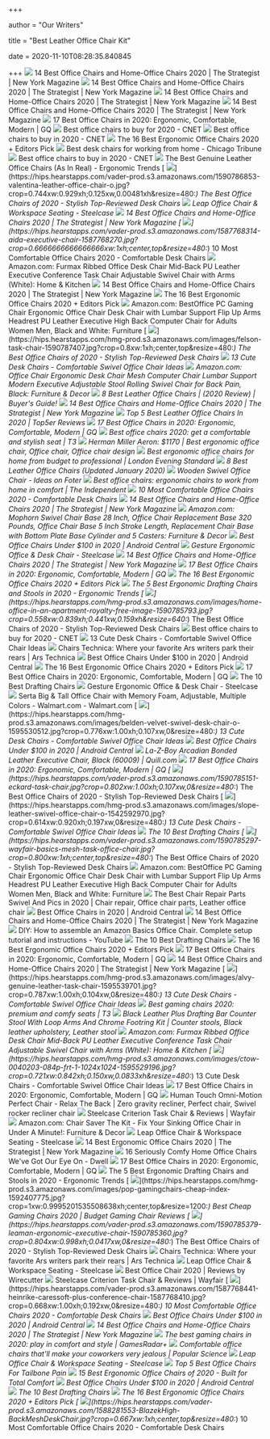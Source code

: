 +++
        
author = "Our Writers"
        
title = "Best Leather Office Chair Kit"
        
date = 2020-11-10T08:28:35.840845
        
+++
[ ![](https://pyxis.nymag.com/v1/imgs/fdc/3a6/86a7075e3525ef1c07994401e3cd530a78-amazon-basics-exec-chair.rsquare.w600.jpg)](https://pyxis.nymag.com/v1/imgs/fdc/3a6/86a7075e3525ef1c07994401e3cd530a78-amazon-basics-exec-chair.rsquare.w600.jpg) 14 Best Office Chairs and Home-Office Chairs 2020 | The Strategist | New  York Magazine
[ ![](https://pyxis.nymag.com/v1/imgs/154/4b0/5c27022840e2dbf6dfd9249b0e5470c626-essentials-high-back-executive-chair.rsquare.w600.jpg)](https://pyxis.nymag.com/v1/imgs/154/4b0/5c27022840e2dbf6dfd9249b0e5470c626-essentials-high-back-executive-chair.rsquare.w600.jpg) 14 Best Office Chairs and Home-Office Chairs 2020 | The Strategist | New  York Magazine
[ ![](https://pyxis.nymag.com/v1/imgs/cbd/135/adb10eebc69b390584f45a2089d308e8c7.rdeep-vertical.w245.jpg)](https://pyxis.nymag.com/v1/imgs/cbd/135/adb10eebc69b390584f45a2089d308e8c7.rdeep-vertical.w245.jpg) 14 Best Office Chairs and Home-Office Chairs 2020 | The Strategist | New  York Magazine
[ ![](https://pyxis.nymag.com/v1/imgs/9ef/e24/3ea630b67ff590706279f3badb63e7713f.rdeep-vertical.w245.jpg)](https://pyxis.nymag.com/v1/imgs/9ef/e24/3ea630b67ff590706279f3badb63e7713f.rdeep-vertical.w245.jpg) 14 Best Office Chairs and Home-Office Chairs 2020 | The Strategist | New  York Magazine
[ ![](https://media.gq.com/photos/5f12159f97f256cb0f19314c/master/pass/chairs-v4.jpg)](https://media.gq.com/photos/5f12159f97f256cb0f19314c/master/pass/chairs-v4.jpg) 17 Best Office Chairs in 2020: Ergonomic, Comfortable, Modern | GQ
[ ![](https://cnet1.cbsistatic.com/img/VDrVBm6BI9fAEbMmNQ0Z_HJIJhA=/940x528/2020/08/03/df093be5-1498-4cc6-9f63-977e360d6028/amazonbasics.jpg)](https://cnet1.cbsistatic.com/img/VDrVBm6BI9fAEbMmNQ0Z_HJIJhA=/940x528/2020/08/03/df093be5-1498-4cc6-9f63-977e360d6028/amazonbasics.jpg) Best office chairs to buy for 2020 - CNET
[ ![](https://cnet2.cbsistatic.com/img/GRo-GylewM5N39e16q82prn8Gog=/940x528/2020/08/03/92e8293d-d387-4aa5-9494-f9f4038830ab/hbada.jpg)](https://cnet2.cbsistatic.com/img/GRo-GylewM5N39e16q82prn8Gog=/940x528/2020/08/03/92e8293d-d387-4aa5-9494-f9f4038830ab/hbada.jpg) Best office chairs to buy in 2020 - CNET
[ ![](https://www.omnicoreagency.com/wp-content/uploads/2020/01/GM-Seating-Ergolux-Genuine-Leather-Executive-Hi-Swivel-Chair-List.jpg)](https://www.omnicoreagency.com/wp-content/uploads/2020/01/GM-Seating-Ergolux-Genuine-Leather-Executive-Hi-Swivel-Chair-List.jpg) The 16 Best Ergonomic Office Chairs 2020 + Editors Pick
[ ![](https://www.chicagotribune.com/resizer/38eTKGYgdG1IWVMMSjjoc3r_OPc=/1200x0/top/arc-anglerfish-arc2-prod-tronc.s3.amazonaws.com/public/H745AOXIVFHCFEYJKZH2TJL23Q.jpg)](https://www.chicagotribune.com/resizer/38eTKGYgdG1IWVMMSjjoc3r_OPc=/1200x0/top/arc-anglerfish-arc2-prod-tronc.s3.amazonaws.com/public/H745AOXIVFHCFEYJKZH2TJL23Q.jpg) Best desk chairs for working from home - Chicago Tribune
[ ![](https://cnet2.cbsistatic.com/img/AKYSLXlg2jUlss0GNoSHx3KksUQ=/940x528/2020/08/03/598f46b1-6657-41a8-b15f-a447b24856c0/herman-miller.jpg)](https://cnet2.cbsistatic.com/img/AKYSLXlg2jUlss0GNoSHx3KksUQ=/940x528/2020/08/03/598f46b1-6657-41a8-b15f-a447b24856c0/herman-miller.jpg) Best office chairs to buy in 2020 - CNET
[ ![](http://ergonomictrends.com/wp-content/uploads/2020/04/best-genuine-leather-office-chairs.jpg)](http://ergonomictrends.com/wp-content/uploads/2020/04/best-genuine-leather-office-chairs.jpg) The Best Genuine Leather Office Chairs (As In Real) - Ergonomic Trends
[ ![](https://hips.hearstapps.com/vader-prod.s3.amazonaws.com/1590786853-valentina-leather-office-chair-o.jpg?crop=0.744xw:0.929xh;0.125xw,0.00481xh&resize=480:*)](https://hips.hearstapps.com/vader-prod.s3.amazonaws.com/1590786853-valentina-leather-office-chair-o.jpg?crop=0.744xw:0.929xh;0.125xw,0.00481xh&resize=480:*) The Best Office Chairs of 2020 - Stylish Top-Reviewed Desk Chairs
[ ![](https://steelcase-res.cloudinary.com/image/upload/c_fill,dpr_auto,q_70,h_656,w_1166/v1590007512/www.steelcase.com/2020/05/20/20-0140282.jpg)](https://steelcase-res.cloudinary.com/image/upload/c_fill,dpr_auto,q_70,h_656,w_1166/v1590007512/www.steelcase.com/2020/05/20/20-0140282.jpg) Leap Office Chair & Workspace Seating - Steelcase
[ ![](https://pyxis.nymag.com/v1/imgs/742/d01/1fcb82626ad99af52e83ff3361fff50c73-sadie-big-and-tall-office-computer-chair.rsquare.w600.jpg)](https://pyxis.nymag.com/v1/imgs/742/d01/1fcb82626ad99af52e83ff3361fff50c73-sadie-big-and-tall-office-computer-chair.rsquare.w600.jpg) 14 Best Office Chairs and Home-Office Chairs 2020 | The Strategist | New  York Magazine
[ ![](https://hips.hearstapps.com/vader-prod.s3.amazonaws.com/1587768314-aida-executive-chair-1587768270.jpg?crop=0.6666666666666666xw:1xh;center,top&resize=480:*)](https://hips.hearstapps.com/vader-prod.s3.amazonaws.com/1587768314-aida-executive-chair-1587768270.jpg?crop=0.6666666666666666xw:1xh;center,top&resize=480:*) 10 Most Comfortable Office Chairs 2020 - Comfortable Desk Chairs
[ ![](https://images-na.ssl-images-amazon.com/images/I/51N6Xc0Tk7L._AC_SX679_.jpg)](https://images-na.ssl-images-amazon.com/images/I/51N6Xc0Tk7L._AC_SX679_.jpg) Amazon.com: Furmax Ribbed Office Desk Chair Mid-Back PU Leather Executive  Conference Task Chair Adjustable Swivel Chair with Arms (White): Home &  Kitchen
[ ![](https://pyxis.nymag.com/v1/imgs/61a/801/c0310140bb4b4ded27a02d48d2ecc677ef.rdeep-vertical.w245.jpg)](https://pyxis.nymag.com/v1/imgs/61a/801/c0310140bb4b4ded27a02d48d2ecc677ef.rdeep-vertical.w245.jpg) 14 Best Office Chairs and Home-Office Chairs 2020 | The Strategist | New  York Magazine
[ ![](https://www.omnicoreagency.com/wp-content/uploads/2020/01/Herman-Miller-Embody-Ergonomic-Office-Chair-List.jpg)](https://www.omnicoreagency.com/wp-content/uploads/2020/01/Herman-Miller-Embody-Ergonomic-Office-Chair-List.jpg) The 16 Best Ergonomic Office Chairs 2020 + Editors Pick
[ ![](https://m.media-amazon.com/images/I/51V5budxXHL._AC_SS350_.jpg)](https://m.media-amazon.com/images/I/51V5budxXHL._AC_SS350_.jpg) Amazon.com: BestOffice PC Gaming Chair Ergonomic Office Chair Desk Chair  with Lumbar Support Flip Up Arms Headrest PU Leather Executive High Back Computer  Chair for Adults Women Men, Black and White: Furniture
[ ![](https://hips.hearstapps.com/hmg-prod.s3.amazonaws.com/images/felson-task-chair-1590787407.jpg?crop=0.8xw:1xh;center,top&resize=480:*)](https://hips.hearstapps.com/hmg-prod.s3.amazonaws.com/images/felson-task-chair-1590787407.jpg?crop=0.8xw:1xh;center,top&resize=480:*) The Best Office Chairs of 2020 - Stylish Top-Reviewed Desk Chairs
[ ![](https://hips.hearstapps.com/hmg-prod.s3.amazonaws.com/images/officechairs-01-1595968516.jpg)](https://hips.hearstapps.com/hmg-prod.s3.amazonaws.com/images/officechairs-01-1595968516.jpg) 13 Cute Desk Chairs - Comfortable Swivel Office Chair Ideas
[ ![](https://images-na.ssl-images-amazon.com/images/I/61v2Wcz3VpL.__AC_SY300_QL70_ML2_.jpg)](https://images-na.ssl-images-amazon.com/images/I/61v2Wcz3VpL.__AC_SY300_QL70_ML2_.jpg) Amazon.com: Office Chair Ergonomic Desk Chair Mesh Computer Chair Lumbar  Support Modern Executive Adjustable Stool Rolling Swivel Chair for Back  Pain, Black: Furniture & Decor
[ ![](https://www.leaphomeward.com/wp-content/uploads/2019/11/Embody-Chair1-1024x1016.jpg)](https://www.leaphomeward.com/wp-content/uploads/2019/11/Embody-Chair1-1024x1016.jpg) 8 Best Leather Office Chairs | (2020 Review) | Buyer's Guide!
[ ![](https://pyxis.nymag.com/v1/imgs/f70/0dc/ef818830cfff15f517212eb5fb9f50f538-office-star-deluxe-vinyl-seat-and-mesh-b.rsquare.w600.jpg)](https://pyxis.nymag.com/v1/imgs/f70/0dc/ef818830cfff15f517212eb5fb9f50f538-office-star-deluxe-vinyl-seat-and-mesh-b.rsquare.w600.jpg) 14 Best Office Chairs and Home-Office Chairs 2020 | The Strategist | New  York Magazine
[ ![](https://top5er.com/wp-content/uploads/2017/09/serta-black-leather-office-chair-review.jpg)](https://top5er.com/wp-content/uploads/2017/09/serta-black-leather-office-chair-review.jpg) Top 5 Best Leather Office Chairs In 2020 | Top5er Reviews
[ ![](https://media.gq.com/photos/5f077b5509fa991b4f8a345f/master/w_2000,h_1333,c_limit/DesignWithinReach.jpg)](https://media.gq.com/photos/5f077b5509fa991b4f8a345f/master/w_2000,h_1333,c_limit/DesignWithinReach.jpg) 17 Best Office Chairs in 2020: Ergonomic, Comfortable, Modern | GQ
[ ![](https://cdn.mos.cms.futurecdn.net/9rXCdrBHCFMd2aXzFFi6XV-320-80.jpg)](https://cdn.mos.cms.futurecdn.net/9rXCdrBHCFMd2aXzFFi6XV-320-80.jpg) Best office chairs 2020: get a comfortable and stylish seat | T3
[ ![](https://i.pinimg.com/originals/f7/53/42/f7534233cb1e0c598a7a1f61d0a73ece.jpg)](https://i.pinimg.com/originals/f7/53/42/f7534233cb1e0c598a7a1f61d0a73ece.jpg) Herman Miller Aeron: $1170 | Best ergonomic office chair, Office chair, Office  chair design
[ ![](https://static.standard.co.uk/s3fs-public/thumbnails/image/2020/06/19/10/office-chairs.jpg)](https://static.standard.co.uk/s3fs-public/thumbnails/image/2020/06/19/10/office-chairs.jpg) Best ergonomic office chairs for home from budget to professional | London  Evening Standard
[ ![](https://chairsbuddy.com/wp-content/uploads/2018/10/Best-Leather-Office-Chair.jpg)](https://chairsbuddy.com/wp-content/uploads/2018/10/Best-Leather-Office-Chair.jpg) 8 Best Leather Office Chairs (Updated January 2020)
[ ![](https://foter.com/photos/206/wooden-swivel-office-chair.jpg?s=ts3)](https://foter.com/photos/206/wooden-swivel-office-chair.jpg?s=ts3) Wooden Swivel Office Chair - Ideas on Foter
[ ![](https://static.independent.co.uk/s3fs-public/thumbnails/image/2020/03/16/16/best-ergonomic-office-chairs-indybest.jpg)](https://static.independent.co.uk/s3fs-public/thumbnails/image/2020/03/16/16/best-ergonomic-office-chairs-indybest.jpg) Best office chairs: ergonomic chairs to work from home in comfort | The  Independent
[ ![](https://hips.hearstapps.com/hmg-prod.s3.amazonaws.com/images/empty-chair-in-home-study-royalty-free-image-1588279544.jpg)](https://hips.hearstapps.com/hmg-prod.s3.amazonaws.com/images/empty-chair-in-home-study-royalty-free-image-1588279544.jpg) 10 Most Comfortable Office Chairs 2020 - Comfortable Desk Chairs
[ ![](https://pyxis.nymag.com/v1/imgs/792/f64/1e520ffe663f911427a2b10a6a0f6eb585-amazonbasics-classic-mid-back-mesh-swive.rsquare.w600.jpg)](https://pyxis.nymag.com/v1/imgs/792/f64/1e520ffe663f911427a2b10a6a0f6eb585-amazonbasics-classic-mid-back-mesh-swive.rsquare.w600.jpg) 14 Best Office Chairs and Home-Office Chairs 2020 | The Strategist | New  York Magazine
[ ![](https://images-na.ssl-images-amazon.com/images/I/61l-aDir8xL._AC_SL1500_.jpg)](https://images-na.ssl-images-amazon.com/images/I/61l-aDir8xL._AC_SL1500_.jpg) Amazon.com: Mophorn Swivel Chair Base 28 Inch, Office Chair Replacement  Base 320 Pounds, Office Chair Base 5 Inch Stroke Length, Replacement Chair  Base with Bottom Plate Base Cylinder and 5 Casters: Furniture & Decor
[ ![](https://www.androidcentral.com/sites/androidcentral.com/files/styles/large/public/article_images/2020/07/amazon-basics-classic-leather-office-chair-lifestyle_0.jpg)](https://www.androidcentral.com/sites/androidcentral.com/files/styles/large/public/article_images/2020/07/amazon-basics-classic-leather-office-chair-lifestyle_0.jpg) Best Office Chairs Under $100 in 2020 | Android Central
[ ![](https://steelcase-res.cloudinary.com/image/upload/c_fill,dpr_auto,q_70,h_656,w_1166/v1590006833/www.steelcase.com/2020/05/20/20-0140277.jpg)](https://steelcase-res.cloudinary.com/image/upload/c_fill,dpr_auto,q_70,h_656,w_1166/v1590006833/www.steelcase.com/2020/05/20/20-0140277.jpg) Gesture Ergonomic Office & Desk Chair - Steelcase
[ ![](https://pyxis.nymag.com/v1/imgs/dca/0c5/df9e70c76d45b4f288137691f42c109207-03-180219.rsquare.w600.jpg)](https://pyxis.nymag.com/v1/imgs/dca/0c5/df9e70c76d45b4f288137691f42c109207-03-180219.rsquare.w600.jpg) 14 Best Office Chairs and Home-Office Chairs 2020 | The Strategist | New  York Magazine
[ ![](https://media.gq.com/photos/5ed14d604e139ea2f5352482/master/w_1280%2Cc_limit/Bodybilt-'Aircelli'-office-chair.jpg)](https://media.gq.com/photos/5ed14d604e139ea2f5352482/master/w_1280%2Cc_limit/Bodybilt-'Aircelli'-office-chair.jpg) 17 Best Office Chairs in 2020: Ergonomic, Comfortable, Modern | GQ
[ ![](https://i.ytimg.com/vi/7YVTS6Yj4Co/hqdefault.jpg)](https://i.ytimg.com/vi/7YVTS6Yj4Co/hqdefault.jpg) The 16 Best Ergonomic Office Chairs 2020 + Editors Pick
[ ![](http://ergonomictrends.com/wp-content/uploads/2018/05/best-drafting-chairs-stools-reviews.jpg)](http://ergonomictrends.com/wp-content/uploads/2018/05/best-drafting-chairs-stools-reviews.jpg) The 5 Best Ergonomic Drafting Chairs and Stools in 2020 - Ergonomic Trends
[ ![](https://hips.hearstapps.com/hmg-prod.s3.amazonaws.com/images/home-office-in-an-apartment-royalty-free-image-1590785793.jpg?crop=0.558xw:0.839xh;0.441xw,0.159xh&resize=640:*)](https://hips.hearstapps.com/hmg-prod.s3.amazonaws.com/images/home-office-in-an-apartment-royalty-free-image-1590785793.jpg?crop=0.558xw:0.839xh;0.441xw,0.159xh&resize=640:*) The Best Office Chairs of 2020 - Stylish Top-Reviewed Desk Chairs
[ ![](https://cnet3.cbsistatic.com/img/2eiOr7vuZz_GY0ZCERBREBJA28Y=/1200x675/2020/08/03/e3102fda-4531-4c29-8cd2-c03a53eed9a2/office-chairs.jpg)](https://cnet3.cbsistatic.com/img/2eiOr7vuZz_GY0ZCERBREBJA28Y=/1200x675/2020/08/03/e3102fda-4531-4c29-8cd2-c03a53eed9a2/office-chairs.jpg) Best office chairs to buy for 2020 - CNET
[ ![](https://hips.hearstapps.com/hmg-prod.s3.amazonaws.com/images/malibu-genuine-leather-task-chair-1595536101.jpg)](https://hips.hearstapps.com/hmg-prod.s3.amazonaws.com/images/malibu-genuine-leather-task-chair-1595536101.jpg) 13 Cute Desk Chairs - Comfortable Swivel Office Chair Ideas
[ ![](https://cdn.arstechnica.net/wp-content/uploads/2013/11/chair-brodkin.jpg)](https://cdn.arstechnica.net/wp-content/uploads/2013/11/chair-brodkin.jpg) Chairs Technica: Where your favorite Ars writers park their rears | Ars  Technica
[ ![](https://www.androidcentral.com/sites/androidcentral.com/files/styles/large/public/article_images/2020/03/amazon-basics-classic-leather-office-desk-chair.jpg)](https://www.androidcentral.com/sites/androidcentral.com/files/styles/large/public/article_images/2020/03/amazon-basics-classic-leather-office-desk-chair.jpg) Best Office Chairs Under $100 in 2020 | Android Central
[ ![](https://www.omnicoreagency.com/wp-content/uploads/2020/01/Serta-Mid-Back-Office-Chair-List.jpg)](https://www.omnicoreagency.com/wp-content/uploads/2020/01/Serta-Mid-Back-Office-Chair-List.jpg) The 16 Best Ergonomic Office Chairs 2020 + Editors Pick
[ ![](https://media.gq.com/photos/5ed14d6063407391e9bee249/master/w_2000,h_1333,c_limit/Bodybilt-'Sola'-LT-office-chair.jpg)](https://media.gq.com/photos/5ed14d6063407391e9bee249/master/w_2000,h_1333,c_limit/Bodybilt-'Sola'-LT-office-chair.jpg) 17 Best Office Chairs in 2020: Ergonomic, Comfortable, Modern | GQ
[ ![](https://images-na.ssl-images-amazon.com/images/I/41ip0OWQYPL.jpg)](https://images-na.ssl-images-amazon.com/images/I/41ip0OWQYPL.jpg) The 10 Best Drafting Chairs
[ ![](https://steelcase-res.cloudinary.com/image/upload/c_fill,dpr_auto,q_70,h_656,w_1166/v1590006825/www.steelcase.com/2020/05/20/20-0140276.jpg)](https://steelcase-res.cloudinary.com/image/upload/c_fill,dpr_auto,q_70,h_656,w_1166/v1590006825/www.steelcase.com/2020/05/20/20-0140276.jpg) Gesture Ergonomic Office & Desk Chair - Steelcase
[ ![](https://i5.walmartimages.com/asr/924eaa33-4456-4dae-96f6-9373ddd8c91f_1.ef95316cd9332dff77ede80bd7c0cfe8.jpeg)](https://i5.walmartimages.com/asr/924eaa33-4456-4dae-96f6-9373ddd8c91f_1.ef95316cd9332dff77ede80bd7c0cfe8.jpeg) Serta Big & Tall Office Chair with Memory Foam, Adjustable, Multiple Colors  - Walmart.com - Walmart.com
[ ![](https://hips.hearstapps.com/hmg-prod.s3.amazonaws.com/images/belden-velvet-swivel-desk-chair-o-1595530512.jpg?crop=0.776xw:1.00xh;0.107xw,0&resize=480:*)](https://hips.hearstapps.com/hmg-prod.s3.amazonaws.com/images/belden-velvet-swivel-desk-chair-o-1595530512.jpg?crop=0.776xw:1.00xh;0.107xw,0&resize=480:*) 13 Cute Desk Chairs - Comfortable Swivel Office Chair Ideas
[ ![](https://www.androidcentral.com/sites/androidcentral.com/files/article_images/2020/06/furmax-mid-back-office-task-chair.jpg)](https://www.androidcentral.com/sites/androidcentral.com/files/article_images/2020/06/furmax-mid-back-office-task-chair.jpg) Best Office Chairs Under $100 in 2020 | Android Central
[ ![](https://www.quill.com/is/image/Quill/sp67648334_s7?iv=RLYpN3&wid=1080&hei=1080&fit=fit,1)](https://www.quill.com/is/image/Quill/sp67648334_s7?iv=RLYpN3&wid=1080&hei=1080&fit=fit,1) La-Z-Boy Arcadian Bonded Leather Executive Chair, Black (60009) | Quill.com
[ ![](https://media.gq.com/photos/5ed14d6063407391e9bee24b/master/w_2000,h_1333,c_limit/Herman-Miller-'Sayl'-office-chair.jpg)](https://media.gq.com/photos/5ed14d6063407391e9bee24b/master/w_2000,h_1333,c_limit/Herman-Miller-'Sayl'-office-chair.jpg) 17 Best Office Chairs in 2020: Ergonomic, Comfortable, Modern | GQ
[ ![](https://hips.hearstapps.com/vader-prod.s3.amazonaws.com/1590785151-eckard-task-chair.jpg?crop=0.802xw:1.00xh;0.107xw,0&resize=480:*)](https://hips.hearstapps.com/vader-prod.s3.amazonaws.com/1590785151-eckard-task-chair.jpg?crop=0.802xw:1.00xh;0.107xw,0&resize=480:*) The Best Office Chairs of 2020 - Stylish Top-Reviewed Desk Chairs
[ ![](https://hips.hearstapps.com/hmg-prod.s3.amazonaws.com/images/slope-leather-swivel-office-chair-o-1542592970.jpg?crop=0.614xw:0.920xh;0.197xw,0&resize=480:*)](https://hips.hearstapps.com/hmg-prod.s3.amazonaws.com/images/slope-leather-swivel-office-chair-o-1542592970.jpg?crop=0.614xw:0.920xh;0.197xw,0&resize=480:*) 13 Cute Desk Chairs - Comfortable Swivel Office Chair Ideas
[ ![](https://images-na.ssl-images-amazon.com/images/I/41x-J-8JZTL.jpg)](https://images-na.ssl-images-amazon.com/images/I/41x-J-8JZTL.jpg) The 10 Best Drafting Chairs
[ ![](https://hips.hearstapps.com/vader-prod.s3.amazonaws.com/1590785297-wayfair-basics-mesh-task-office-chair.jpg?crop=0.800xw:1xh;center,top&resize=480:*)](https://hips.hearstapps.com/vader-prod.s3.amazonaws.com/1590785297-wayfair-basics-mesh-task-office-chair.jpg?crop=0.800xw:1xh;center,top&resize=480:*) The Best Office Chairs of 2020 - Stylish Top-Reviewed Desk Chairs
[ ![](https://m.media-amazon.com/images/I/61HEqHMkRhL._AC_SS350_.jpg)](https://m.media-amazon.com/images/I/61HEqHMkRhL._AC_SS350_.jpg) Amazon.com: BestOffice PC Gaming Chair Ergonomic Office Chair Desk Chair  with Lumbar Support Flip Up Arms Headrest PU Leather Executive High Back Computer  Chair for Adults Women Men, Black and White: Furniture
[ ![](https://i.pinimg.com/originals/57/e8/de/57e8de3c5b909d46ff9396d306c2a023.png)](https://i.pinimg.com/originals/57/e8/de/57e8de3c5b909d46ff9396d306c2a023.png) The Best Chair Repair Parts Swivel And Pics in 2020 | Chair repair, Office  chair parts, Leather office chair
[ ![](https://www.androidcentral.com/sites/androidcentral.com/files/styles/large/public/article_images/2020/06/amazonbasics-high-back-leather-executive-chair-lifestyle.jpg)](https://www.androidcentral.com/sites/androidcentral.com/files/styles/large/public/article_images/2020/06/amazonbasics-high-back-leather-executive-chair-lifestyle.jpg) Best Office Chairs in 2020 | Android Central
[ ![](https://pyxis.nymag.com/v1/imgs/9c2/9bf/436a954ba3169c4f4f501fc9279e51f170-hon-valutask-low-back-task-chair.rsquare.w600.jpg)](https://pyxis.nymag.com/v1/imgs/9c2/9bf/436a954ba3169c4f4f501fc9279e51f170-hon-valutask-low-back-task-chair.rsquare.w600.jpg) 14 Best Office Chairs and Home-Office Chairs 2020 | The Strategist | New  York Magazine
[ ![](https://i.ytimg.com/vi/F5-F0GmoElA/maxresdefault.jpg)](https://i.ytimg.com/vi/F5-F0GmoElA/maxresdefault.jpg)  DIY: How to assemble an Amazon Basics Office Chair. Complete setup  tutorial and instructions - YouTube
[ ![](https://images-na.ssl-images-amazon.com/images/I/414gFqmRcNL.jpg)](https://images-na.ssl-images-amazon.com/images/I/414gFqmRcNL.jpg) The 10 Best Drafting Chairs
[ ![](https://www.omnicoreagency.com/wp-content/uploads/2020/01/The-Walker-Adjustable-Office-Chair-List.jpg)](https://www.omnicoreagency.com/wp-content/uploads/2020/01/The-Walker-Adjustable-Office-Chair-List.jpg) The 16 Best Ergonomic Office Chairs 2020 + Editors Pick
[ ![](https://media.gq.com/photos/5e7a377a75e4360009628c24/master/w_1280%2Cc_limit/Steelcase-'Leap'-chair.jpg)](https://media.gq.com/photos/5e7a377a75e4360009628c24/master/w_1280%2Cc_limit/Steelcase-'Leap'-chair.jpg) 17 Best Office Chairs in 2020: Ergonomic, Comfortable, Modern | GQ
[ ![](https://pyxis.nymag.com/v1/imgs/335/91f/96a2d90f499f371fd13cbf92664e31df5a-Molly-Insecure-at-desk.jpg)](https://pyxis.nymag.com/v1/imgs/335/91f/96a2d90f499f371fd13cbf92664e31df5a-Molly-Insecure-at-desk.jpg) 14 Best Office Chairs and Home-Office Chairs 2020 | The Strategist | New  York Magazine
[ ![](https://hips.hearstapps.com/hmg-prod.s3.amazonaws.com/images/alvy-genuine-leather-task-chair-1595539701.jpg?crop=0.787xw:1.00xh;0.104xw,0&resize=480:*)](https://hips.hearstapps.com/hmg-prod.s3.amazonaws.com/images/alvy-genuine-leather-task-chair-1595539701.jpg?crop=0.787xw:1.00xh;0.104xw,0&resize=480:*) 13 Cute Desk Chairs - Comfortable Swivel Office Chair Ideas
[ ![](https://cdn.mos.cms.futurecdn.net/G74TKEpYcbaNoKnmjbJfPD.jpg)](https://cdn.mos.cms.futurecdn.net/G74TKEpYcbaNoKnmjbJfPD.jpg) Best gaming chairs 2020: premium and comfy seats | T3
[ ![](https://i.pinimg.com/474x/23/40/dd/2340dd5b242e2b7e34b152dc638d4de5.jpg)](https://i.pinimg.com/474x/23/40/dd/2340dd5b242e2b7e34b152dc638d4de5.jpg) Black Leather Plus Drafting Bar Counter Stool With Loop Arms And Chrome  Footring Kit | Counter stools, Black leather upholstery, Leather stool
[ ![](https://m.media-amazon.com/images/I/61RPExZUgrL._AC_SS350_.jpg)](https://m.media-amazon.com/images/I/61RPExZUgrL._AC_SS350_.jpg) Amazon.com: Furmax Ribbed Office Desk Chair Mid-Back PU Leather Executive  Conference Task Chair Adjustable Swivel Chair with Arms (White): Home &  Kitchen
[ ![](https://hips.hearstapps.com/hmg-prod.s3.amazonaws.com/images/ctow-0040203-084p-frt-1-1024x1024-1595529196.jpg?crop=0.721xw:0.842xh;0.150xw,0.0833xh&resize=480:*)](https://hips.hearstapps.com/hmg-prod.s3.amazonaws.com/images/ctow-0040203-084p-frt-1-1024x1024-1595529196.jpg?crop=0.721xw:0.842xh;0.150xw,0.0833xh&resize=480:*) 13 Cute Desk Chairs - Comfortable Swivel Office Chair Ideas
[ ![](https://media.gq.com/photos/5f077b5565cf297a16a8401f/master/w_1280%2Cc_limit/Amazon-Chair.jpg)](https://media.gq.com/photos/5f077b5565cf297a16a8401f/master/w_1280%2Cc_limit/Amazon-Chair.jpg) 17 Best Office Chairs in 2020: Ergonomic, Comfortable, Modern | GQ
[ ![](https://i.pinimg.com/736x/df/f0/8e/dff08e3488cf965d43cd673b1c0477f3.jpg)](https://i.pinimg.com/736x/df/f0/8e/dff08e3488cf965d43cd673b1c0477f3.jpg) Human Touch Omni-Motion Perfect Chair - Relax The Back | Zero gravity  recliner, Perfect chair, Swivel rocker recliner chair
[ ![](https://secure.img1-fg.wfcdn.com/im/27424545/resize-h800-w800%5Ecompr-r85/9283/9283208/Criterion+Task+Chair.jpg)](https://secure.img1-fg.wfcdn.com/im/27424545/resize-h800-w800%5Ecompr-r85/9283/9283208/Criterion+Task+Chair.jpg) Steelcase Criterion Task Chair & Reviews | Wayfair
[ ![](https://images-na.ssl-images-amazon.com/images/I/518Xxp21F3L._AC_.jpg)](https://images-na.ssl-images-amazon.com/images/I/518Xxp21F3L._AC_.jpg) Amazon.com: Chair Saver The Kit - Fix Your Sinking Office Chair in Under A  Minute!: Furniture & Decor
[ ![](https://steelcase-res.cloudinary.com/image/upload/c_fill,dpr_auto,q_70,h_656,w_1166/v1590007504/www.steelcase.com/2020/05/20/20-0140279.jpg)](https://steelcase-res.cloudinary.com/image/upload/c_fill,dpr_auto,q_70,h_656,w_1166/v1590007504/www.steelcase.com/2020/05/20/20-0140279.jpg) Leap Office Chair & Workspace Seating - Steelcase
[ ![](https://pyxis.nymag.com/v1/imgs/c53/d8a/534ec22ae12afb42834a3cd7f87090e4b9-modway-01-.rdeep-vertical.w245.jpg)](https://pyxis.nymag.com/v1/imgs/c53/d8a/534ec22ae12afb42834a3cd7f87090e4b9-modway-01-.rdeep-vertical.w245.jpg) 14 Best Ergonomic Office Chairs 2020 | The Strategist | New York Magazine
[ ![](https://images.dwell.com/photos/6063391372700811264/6709158858932588544/large.jpg)](https://images.dwell.com/photos/6063391372700811264/6709158858932588544/large.jpg) 16 Seriously Comfy Home Office Chairs We've Got Our Eye On - Dwell
[ ![](https://media.gq.com/photos/5ed14d619410973ce6899fb3/master/w_1280%2Cc_limit/Staples-'Carder'-office-chair.jpg)](https://media.gq.com/photos/5ed14d619410973ce6899fb3/master/w_1280%2Cc_limit/Staples-'Carder'-office-chair.jpg) 17 Best Office Chairs in 2020: Ergonomic, Comfortable, Modern | GQ
[ ![](http://ergonomictrends.com/wp-content/uploads/2018/05/HON-Volt-Leather-Office-Stool-review.jpg)](http://ergonomictrends.com/wp-content/uploads/2018/05/HON-Volt-Leather-Office-Stool-review.jpg) The 5 Best Ergonomic Drafting Chairs and Stools in 2020 - Ergonomic Trends
[ ![](https://hips.hearstapps.com/hmg-prod.s3.amazonaws.com/images/pop-gamingchairs-cheap-index-1592407775.jpg?crop=1xw:0.9995201535508638xh;center,top&resize=1200:*)](https://hips.hearstapps.com/hmg-prod.s3.amazonaws.com/images/pop-gamingchairs-cheap-index-1592407775.jpg?crop=1xw:0.9995201535508638xh;center,top&resize=1200:*) Best Cheap Gaming Chairs 2020 | Budget Gaming Chair Reviews
[ ![](https://hips.hearstapps.com/vader-prod.s3.amazonaws.com/1590785379-leaman-ergonomic-executive-chair-1590785360.jpg?crop=0.804xw:0.998xh;0.0417xw,0&resize=480:*)](https://hips.hearstapps.com/vader-prod.s3.amazonaws.com/1590785379-leaman-ergonomic-executive-chair-1590785360.jpg?crop=0.804xw:0.998xh;0.0417xw,0&resize=480:*) The Best Office Chairs of 2020 - Stylish Top-Reviewed Desk Chairs
[ ![](https://cdn.arstechnica.net/wp-content/uploads/2013/11/chair-peter.jpg)](https://cdn.arstechnica.net/wp-content/uploads/2013/11/chair-peter.jpg) Chairs Technica: Where your favorite Ars writers park their rears | Ars  Technica
[ ![](https://steelcase-res.cloudinary.com/image/upload/c_fill,dpr_auto,q_70,h_656,w_1166/v1590007508/www.steelcase.com/2020/05/20/20-0140281.jpg)](https://steelcase-res.cloudinary.com/image/upload/c_fill,dpr_auto,q_70,h_656,w_1166/v1590007508/www.steelcase.com/2020/05/20/20-0140281.jpg) Leap Office Chair & Workspace Seating - Steelcase
[ ![](https://cdn.thewirecutter.com/wp-content/media/2020/09/deskchairs-2x1-2048px-9607.jpg?auto=webp&crop=2:1&quality=60&width=320)](https://cdn.thewirecutter.com/wp-content/media/2020/09/deskchairs-2x1-2048px-9607.jpg?auto=webp&crop=2:1&quality=60&width=320) Best Office Chair 2020 | Reviews by Wirecutter
[ ![](https://secure.img1-fg.wfcdn.com/im/60372010/compr-r85/3566/35663298/criterion-task-chair.jpg)](https://secure.img1-fg.wfcdn.com/im/60372010/compr-r85/3566/35663298/criterion-task-chair.jpg) Steelcase Criterion Task Chair & Reviews | Wayfair
[ ![](https://hips.hearstapps.com/vader-prod.s3.amazonaws.com/1587768441-heinrike-caressoft-plus-conference-chair-1587768410.jpg?crop=0.668xw:1.00xh;0.192xw,0&resize=480:*)](https://hips.hearstapps.com/vader-prod.s3.amazonaws.com/1587768441-heinrike-caressoft-plus-conference-chair-1587768410.jpg?crop=0.668xw:1.00xh;0.192xw,0&resize=480:*) 10 Most Comfortable Office Chairs 2020 - Comfortable Desk Chairs
[ ![](https://www.androidcentral.com/sites/androidcentral.com/files/article_images/2020/06/neo-chair-avengers.jpg)](https://www.androidcentral.com/sites/androidcentral.com/files/article_images/2020/06/neo-chair-avengers.jpg) Best Office Chairs Under $100 in 2020 | Android Central
[ ![](https://pyxis.nymag.com/v1/imgs/0b9/8d8/07a63705abf08897bb77dcf43d170ff3ea-boss-office-products-b316-be-perfect-pos.rsquare.w600.jpg)](https://pyxis.nymag.com/v1/imgs/0b9/8d8/07a63705abf08897bb77dcf43d170ff3ea-boss-office-products-b316-be-perfect-pos.rsquare.w600.jpg) 14 Best Office Chairs and Home-Office Chairs 2020 | The Strategist | New  York Magazine
[ ![](https://cdn.mos.cms.futurecdn.net/JhAv8G8wDXT8JNsSrq3Gvk.jpg)](https://cdn.mos.cms.futurecdn.net/JhAv8G8wDXT8JNsSrq3Gvk.jpg) The best gaming chairs in 2020: play in comfort and style | GamesRadar+
[ ![](http://thumbor-prod-us-east-1.photo.aws.arc.pub/syq67kH6X7Jzqy-TZqAHNJc6Gj4=/arc-anglerfish-arc2-prod-bonnier/public/CB2VB7T4DFKDX4PHJ2QOSIAIKY.jpg)](http://thumbor-prod-us-east-1.photo.aws.arc.pub/syq67kH6X7Jzqy-TZqAHNJc6Gj4=/arc-anglerfish-arc2-prod-bonnier/public/CB2VB7T4DFKDX4PHJ2QOSIAIKY.jpg) Comfortable office chairs that'll make your coworkers very jealous |  Popular Science
[ ![](https://scs-catalog-services.s3.amazonaws.com/prod/mcat/image/9a4b74f6-11c8-4ae6-ace6-1ccf8d1a137d/5d2b1b85-e23e-4ab6-a669-464a6afabaa0.png)](https://scs-catalog-services.s3.amazonaws.com/prod/mcat/image/9a4b74f6-11c8-4ae6-ace6-1ccf8d1a137d/5d2b1b85-e23e-4ab6-a669-464a6afabaa0.png) Leap Office Chair & Workspace Seating - Steelcase
[ ![](https://cdn.officetip.org/images/2019/10/steelcase-leap-big-960.jpg)](https://cdn.officetip.org/images/2019/10/steelcase-leap-big-960.jpg) Top 5 Best Office Chairs For Tailbone Pain
[ ![](https://aguidepro.com/wp-content/uploads/2019/03/Herman-Miller-Sayl-Task-Chair-cover.jpg)](https://aguidepro.com/wp-content/uploads/2019/03/Herman-Miller-Sayl-Task-Chair-cover.jpg) 15 Best Ergonomic Office Chairs of 2020 - Built for Total Comfort
[ ![](https://www.androidcentral.com/sites/androidcentral.com/files/styles/large/public/article_images/2020/07/furmax-mid-back-office-chair-lifestyle.jpg)](https://www.androidcentral.com/sites/androidcentral.com/files/styles/large/public/article_images/2020/07/furmax-mid-back-office-chair-lifestyle.jpg) Best Office Chairs Under $100 in 2020 | Android Central
[ ![](https://images-na.ssl-images-amazon.com/images/I/41DeteBElEL.jpg)](https://images-na.ssl-images-amazon.com/images/I/41DeteBElEL.jpg) The 10 Best Drafting Chairs
[ ![](https://www.omnicoreagency.com/wp-content/uploads/2020/01/AmazonBasics-Mid-Back-Office-Chair-List.jpg)](https://www.omnicoreagency.com/wp-content/uploads/2020/01/AmazonBasics-Mid-Back-Office-Chair-List.jpg) The 16 Best Ergonomic Office Chairs 2020 + Editors Pick
[ ![](https://hips.hearstapps.com/vader-prod.s3.amazonaws.com/1588281553-BlazekHigh-BackMeshDeskChair.jpg?crop=0.667xw:1xh;center,top&resize=480:*)](https://hips.hearstapps.com/vader-prod.s3.amazonaws.com/1588281553-BlazekHigh-BackMeshDeskChair.jpg?crop=0.667xw:1xh;center,top&resize=480:*) 10 Most Comfortable Office Chairs 2020 - Comfortable Desk Chairs
